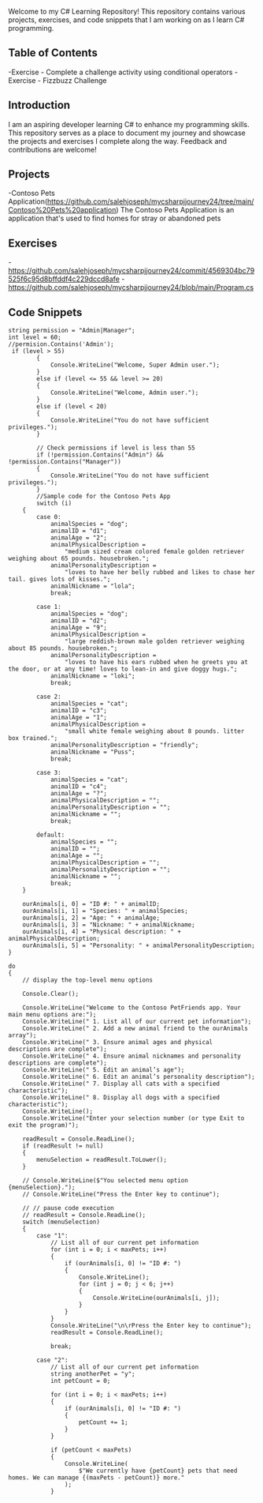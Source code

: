 Welcome to my C# Learning Repository! This repository contains various projects, exercises, and code snippets that I am working on as I learn C# programming.

## Table of Contents
-Exercise - Complete a challenge activity using conditional operators
-Exercise  - Fizzbuzz Challenge

## Introduction

I am an aspiring developer learning C# to enhance my programming skills. This repository serves as a place to document my journey and showcase the projects and exercises I complete along the way. Feedback and contributions are welcome!

## Projects
-Contoso Pets Application(https://github.com/salehjoseph/mycsharpjjourney24/tree/main/Contoso%20Pets%20application)
 The Contoso Pets Application is an application that's used to find homes for stray or abandoned pets

## Exercises
-https://github.com/salehjoseph/mycsharpjjourney24/commit/4569304bc79525f6c95d8bffddf4c229dccd8afe
-https://github.com/salehjoseph/mycsharpjjourney24/blob/main/Program.cs

## Code Snippets
```//Alright lets go logical with C#
string permission = "Admin|Manager";
int level = 60;
//permision.Contains('Admin');
 if (level > 55)
        {
            Console.WriteLine("Welcome, Super Admin user.");
        }
        else if (level <= 55 && level >= 20)
        {
            Console.WriteLine("Welcome, Admin user.");
        }
        else if (level < 20)
        {
            Console.WriteLine("You do not have sufficient privileges.");
        }

        // Check permissions if level is less than 55
        if (!permission.Contains("Admin") && !permission.Contains("Manager"))
        {
            Console.WriteLine("You do not have sufficient privileges.");
        }
        //Sample code for the Contoso Pets App 
        switch (i)
    {
        case 0:
            animalSpecies = "dog";
            animalID = "d1";
            animalAge = "2";
            animalPhysicalDescription =
                "medium sized cream colored female golden retriever weighing about 65 pounds. housebroken.";
            animalPersonalityDescription =
                "loves to have her belly rubbed and likes to chase her tail. gives lots of kisses.";
            animalNickname = "lola";
            break;

        case 1:
            animalSpecies = "dog";
            animalID = "d2";
            animalAge = "9";
            animalPhysicalDescription =
                "large reddish-brown male golden retriever weighing about 85 pounds. housebroken.";
            animalPersonalityDescription =
                "loves to have his ears rubbed when he greets you at the door, or at any time! loves to lean-in and give doggy hugs.";
            animalNickname = "loki";
            break;

        case 2:
            animalSpecies = "cat";
            animalID = "c3";
            animalAge = "1";
            animalPhysicalDescription =
                "small white female weighing about 8 pounds. litter box trained.";
            animalPersonalityDescription = "friendly";
            animalNickname = "Puss";
            break;

        case 3:
            animalSpecies = "cat";
            animalID = "c4";
            animalAge = "?";
            animalPhysicalDescription = "";
            animalPersonalityDescription = "";
            animalNickname = "";
            break;

        default:
            animalSpecies = "";
            animalID = "";
            animalAge = "";
            animalPhysicalDescription = "";
            animalPersonalityDescription = "";
            animalNickname = "";
            break;
    }

    ourAnimals[i, 0] = "ID #: " + animalID;
    ourAnimals[i, 1] = "Species: " + animalSpecies;
    ourAnimals[i, 2] = "Age: " + animalAge;
    ourAnimals[i, 3] = "Nickname: " + animalNickname;
    ourAnimals[i, 4] = "Physical description: " + animalPhysicalDescription;
    ourAnimals[i, 5] = "Personality: " + animalPersonalityDescription;
}

do
{
    // display the top-level menu options

    Console.Clear();

    Console.WriteLine("Welcome to the Contoso PetFriends app. Your main menu options are:");
    Console.WriteLine(" 1. List all of our current pet information");
    Console.WriteLine(" 2. Add a new animal friend to the ourAnimals array");
    Console.WriteLine(" 3. Ensure animal ages and physical descriptions are complete");
    Console.WriteLine(" 4. Ensure animal nicknames and personality descriptions are complete");
    Console.WriteLine(" 5. Edit an animal’s age");
    Console.WriteLine(" 6. Edit an animal’s personality description");
    Console.WriteLine(" 7. Display all cats with a specified characteristic");
    Console.WriteLine(" 8. Display all dogs with a specified characteristic");
    Console.WriteLine();
    Console.WriteLine("Enter your selection number (or type Exit to exit the program)");

    readResult = Console.ReadLine();
    if (readResult != null)
    {
        menuSelection = readResult.ToLower();
    }

    // Console.WriteLine($"You selected menu option {menuSelection}.");
    // Console.WriteLine("Press the Enter key to continue");

    // // pause code execution
    // readResult = Console.ReadLine();
    switch (menuSelection)
    {
        case "1":
            // List all of our current pet information
            for (int i = 0; i < maxPets; i++)
            {
                if (ourAnimals[i, 0] != "ID #: ")
                {
                    Console.WriteLine();
                    for (int j = 0; j < 6; j++)
                    {
                        Console.WriteLine(ourAnimals[i, j]);
                    }
                }
            }
            Console.WriteLine("\n\rPress the Enter key to continue");
            readResult = Console.ReadLine();

            break;

        case "2":
            // List all of our current pet information
            string anotherPet = "y";
            int petCount = 0;

            for (int i = 0; i < maxPets; i++)
            {
                if (ourAnimals[i, 0] != "ID #: ")
                {
                    petCount += 1;
                }
            }

            if (petCount < maxPets)
            {
                Console.WriteLine(
                    $"We currently have {petCount} pets that need homes. We can manage {(maxPets - petCount)} more."
                );
            }
```
